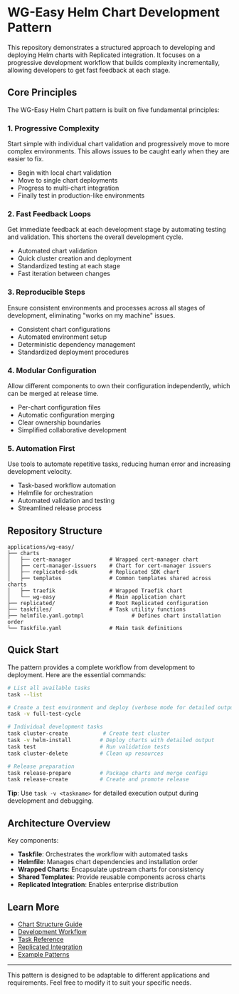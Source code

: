 # WG-Easy Helm Chart Development Pattern

This repository demonstrates a structured approach to developing and deploying Helm charts with Replicated integration. It focuses on a progressive development workflow that builds complexity incrementally, allowing developers to get fast feedback at each stage.

## Core Principles

The WG-Easy Helm Chart pattern is built on five fundamental principles:

### 1. Progressive Complexity

Start simple with individual chart validation and progressively move to more complex environments. This allows issues to be caught early when they are easier to fix.

- Begin with local chart validation
- Move to single chart deployments
- Progress to multi-chart integration
- Finally test in production-like environments

### 2. Fast Feedback Loops

Get immediate feedback at each development stage by automating testing and validation. This shortens the overall development cycle.

- Automated chart validation
- Quick cluster creation and deployment
- Standardized testing at each stage
- Fast iteration between changes

### 3. Reproducible Steps

Ensure consistent environments and processes across all stages of development, eliminating "works on my machine" issues.

- Consistent chart configurations
- Automated environment setup
- Deterministic dependency management
- Standardized deployment procedures

### 4. Modular Configuration

Allow different components to own their configuration independently, which can be merged at release time.

- Per-chart configuration files
- Automatic configuration merging
- Clear ownership boundaries
- Simplified collaborative development

### 5. Automation First

Use tools to automate repetitive tasks, reducing human error and increasing development velocity.

- Task-based workflow automation
- Helmfile for orchestration
- Automated validation and testing
- Streamlined release process

## Repository Structure

```
applications/wg-easy/
├── charts
│   ├── cert-manager            # Wrapped cert-manager chart
│   ├── cert-manager-issuers    # Chart for cert-manager issuers
│   ├── replicated-sdk          # Replicated SDK chart
│   ├── templates               # Common templates shared across charts
│   ├── traefik                 # Wrapped Traefik chart
│   └── wg-easy                 # Main application chart
├── replicated/                 # Root Replicated configuration
├── taskfiles/                  # Task utility functions
├── helmfile.yaml.gotmpl               # Defines chart installation order
└── Taskfile.yaml               # Main task definitions
```

## Quick Start

The pattern provides a complete workflow from development to deployment. Here are the essential commands:

```bash
# List all available tasks
task --list

# Create a test environment and deploy (verbose mode for detailed output)
task -v full-test-cycle

# Individual development tasks
task cluster-create           # Create test cluster
task -v helm-install         # Deploy charts with detailed output
task test                    # Run validation tests
task cluster-delete          # Clean up resources

# Release preparation
task release-prepare         # Package charts and merge configs
task release-create          # Create and promote release
```

**Tip**: Use `task -v <taskname>` for detailed execution output during development and debugging.

## Architecture Overview

Key components:
- **Taskfile**: Orchestrates the workflow with automated tasks
- **Helmfile**: Manages chart dependencies and installation order
- **Wrapped Charts**: Encapsulate upstream charts for consistency
- **Shared Templates**: Provide reusable components across charts
- **Replicated Integration**: Enables enterprise distribution

## Learn More

- [Chart Structure Guide](docs/chart-structure.md)
- [Development Workflow](docs/development-workflow.md)
- [Task Reference](docs/task-reference.md)
- [Replicated Integration](docs/replicated-integration.md)
- [Example Patterns](docs/examples.md)

---

This pattern is designed to be adaptable to different applications and requirements. Feel free to modify it to suit your specific needs.
